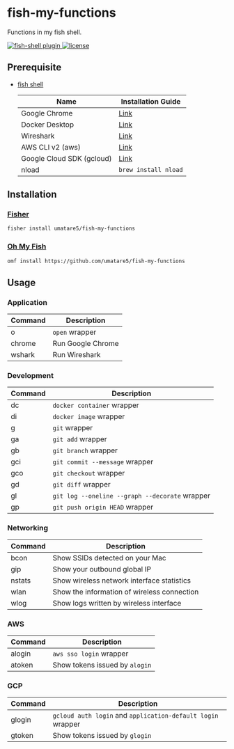 # fish-my-functions

Functions in my fish shell.

<a href="https://fishshell.com/">
  <img src="https://badgen.net/badge/fish-shell/plugin?icon=terminal" alt="fish-shell plugin">
</a>

<a href="https://github.com/umatare5/fish-my-functions/blob/master/LICENSE">
  <img src="https://badgen.net/github/license/umatare5/fish-my-functions" alt="license">
</a>

## Prerequisite

- [fish shell](https://fishshell.com/)

  | Name                      | Installation Guide                                                                    |
  | ------------------------- | ------------------------------------------------------------------------------------- |
  | Google Chrome             | [Link](https://www.google.co.jp/chrome)                                               |
  | Docker Desktop            | [Link](https://www.docker.com/products/docker-desktop)                                |
  | Wireshark                 | [Link](https://www.wireshark.org/download.html)                                       |
  | AWS CLI v2 (aws)          | [Link](https://docs.aws.amazon.com/ja_jp/cli/latest/userguide/install-cliv2-mac.html) |
  | Google Cloud SDK (gcloud) | [Link](https://cloud.google.com/sdk/docs/install)                                     |
  | nload                     | `brew install nload`                                                                  |

## Installation

### [Fisher](https://github.com/jorgebucaran/fisher)

```sh
fisher install umatare5/fish-my-functions
```

### [Oh My Fish](https://github.com/oh-my-fish/oh-my-fish)

```sh
omf install https://github.com/umatare5/fish-my-functions
```

## Usage

### Application

| Command | Description       |
| ------- | ----------------- |
| o       | `open` wrapper    |
| chrome  | Run Google Chrome |
| wshark  | Run Wireshark     |

### Development

| Command | Description                                    |
| ------- | ---------------------------------------------- |
| dc      | `docker container` wrapper                     |
| di      | `docker image` wrapper                         |
| g       | `git` wrapper                                  |
| ga      | `git add` wrapper                              |
| gb      | `git branch` wrapper                           |
| gci     | `git commit --message` wrapper                 |
| gco     | `git checkout` wrapper                         |
| gd      | `git diff` wrapper                             |
| gl      | `git log --oneline --graph --decorate` wrapper |
| gp      | `git push origin HEAD` wrapper                 |

### Networking

| Command | Description                                 |
| ------- | ------------------------------------------- |
| bcon    | Show SSIDs detected on your Mac             |
| gip     | Show your outbound global IP                |
| nstats  | Show wireless network interface statistics  |
| wlan    | Show the information of wireless connection |
| wlog    | Show logs written by wireless interface     |

### AWS

| Command | Description                    |
| ------- | ------------------------------ |
| alogin  | `aws sso login` wrapper        |
| atoken  | Show tokens issued by `alogin` |

### GCP

| Command | Description                                                 |
| ------- | ----------------------------------------------------------- |
| glogin  | `gcloud auth login` and `application-default login` wrapper |
| gtoken  | Show tokens issued by `glogin`                              |
